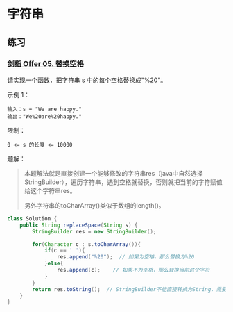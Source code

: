 # 字符串





## 练习

### [剑指 Offer 05. 替换空格](https://leetcode-cn.com/leetbook/read/illustration-of-algorithm/50ywkd/)

请实现一个函数，把字符串 s 中的每个空格替换成"%20"。

示例 1：

```
输入：s = "We are happy."
输出："We%20are%20happy."
```


限制：

`0 <= s 的长度 <= 10000`

题解：

> 本题解法就是直接创建一个能够修改的字符串res（java中自然选择StringBuilder），遍历字符串，遇到空格就替换，否则就把当前的字符赋值给这个字符串res。
>
> 另外字符串的toCharArray()类似于数组的length()。

```java
class Solution {
    public String replaceSpace(String s) {
        StringBuilder res = new StringBuilder();

        for(Character c : s.toCharArray()){
            if(c == ' '){
                res.append("%20");  // 如果为空格，那么替换为%20
            }else{
                res.append(c);    // 如果不为空格，那么替换当前这个字符
            }
        }
        return res.toString();  // StringBuilder不能直接转换为String，需要调用toString()
    }
}
```

